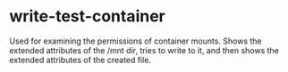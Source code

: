 # write-test-container

Used for examining the permissions of container mounts. Shows the
extended attributes of the /mnt dir, tries to write to it, and then
shows the extended attributes of the created file.
